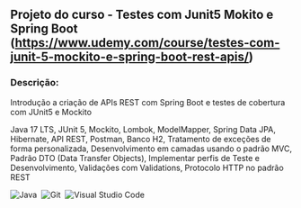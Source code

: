 
## Projeto do curso - Testes com Junit5 Mokito e Spring Boot (https://www.udemy.com/course/testes-com-junit-5-mockito-e-spring-boot-rest-apis/)

### Descrição: 
Introdução a criação de APIs REST com Spring Boot e testes de cobertura com JUnit5 e Mockito

Java 17 LTS, JUnit 5, Mockito, Lombok, ModelMapper, Spring Data JPA, Hibernate, API REST, Postman, Banco H2, Tratamento de exceções de forma personalizada,
Desenvolvimento em camadas usando o padrão MVC, Padrão DTO (Data Transfer Objects), Implementar perfis de Teste e Desenvolvimento, Validações com Validations, Protocolo HTTP no padrão REST


![Java](https://img.shields.io/badge/-Java-05122A?style=flat&logo=Java&logoColor=FFA518)&nbsp;
![Git](https://img.shields.io/badge/-Git-05122A?style=flat&logo=git)&nbsp;
![Visual Studio Code](https://img.shields.io/badge/-Visual%20Studio%20Code-05122A?style=flat&logo=visual-studio-code&logoColor=007ACC)&nbsp;
